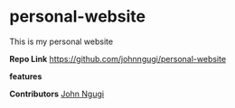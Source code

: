 # personal-website

This is my personal website

**Repo Link**
https://github.com/johnngugi/personal-website

**features**

**Contributors** [John Ngugi](https://github.com/johnngugi)

